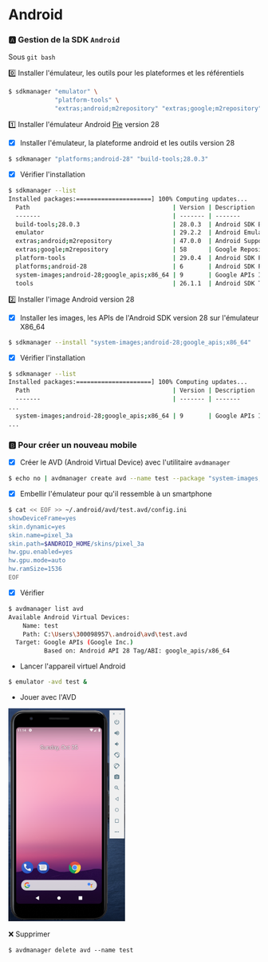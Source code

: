 # Android

### :a: Gestion de la SDK `Android`

Sous `git bash`

:zero: Installer l'émulateur, les outils pour les plateformes et les référentiels

```bash
$ sdkmanager "emulator" \
             "platform-tools" \
             "extras;android;m2repository" "extras;google;m2repository"
```

:one: Installer l'émulateur Android [Pie](https://www.android.com/versions/pie-9-0) version 28

- [x] Installer l'émulateur, la plateforme android et les outils version 28

```bash
$ sdkmanager "platforms;android-28" "build-tools;28.0.3"
```

- [x] Vérifier l'installation

```bash
$ sdkmanager --list
Installed packages:=====================] 100% Computing updates...
  Path                                        | Version | Description                                | Location
  -------                                     | ------- | -------                                    | -------
  build-tools;28.0.3                          | 28.0.3  | Android SDK Build-Tools 28.0.3             | build-tools\28.0.3\
  emulator                                    | 29.2.2  | Android Emulator                           | emulator\
  extras;android;m2repository                 | 47.0.0  | Android Support Repository                 | extras\android\m2repository\
  extras;google;m2repository                  | 58      | Google Repository                          | extras\google\m2repository\
  platform-tools                              | 29.0.4  | Android SDK Platform-Tools                 | platform-tools\
  platforms;android-28                        | 6       | Android SDK Platform 28                    | platforms\android-28\
  system-images;android-28;google_apis;x86_64 | 9       | Google APIs Intel x86 Atom_64 System Image | system-images\android-28\google_apis\x86_64\
  tools                                       | 26.1.1  | Android SDK Tools 26.1.1                   | tools\
```

:two: Installer l'image Android version 28

- [x] Installer les images, les APIs de l'Android SDK version 28 sur l'émulateur X86_64

```bash
$ sdkmanager --install "system-images;android-28;google_apis;x86_64"
```

- [x] Vérifier l'installation

```bash
$ sdkmanager --list
Installed packages:=====================] 100% Computing updates...
  Path                                        | Version | Description                                | Location
  -------                                     | ------- | -------                                    | -------
...
  system-images;android-28;google_apis;x86_64 | 9       | Google APIs Intel x86 Atom_64 System Image | system-images\android-28\google_apis\x86_64\
...
```

### :b: Pour créer un nouveau mobile

- [x] Créer le AVD (Android Virtual Device) avec l'utilitaire `avdmanager`

```bash
$ echo no | avdmanager create avd --name test --package "system-images;android-28;google_apis;x86_64" --device "pixel"
```

- [x] Embellir l'émulateur pour qu'il ressemble à un smartphone

```bash
$ cat << EOF >> ~/.android/avd/test.avd/config.ini
showDeviceFrame=yes
skin.dynamic=yes
skin.name=pixel_3a
skin.path=$ANDROID_HOME/skins/pixel_3a
hw.gpu.enabled=yes
hw.gpu.mode=auto
hw.ramSize=1536
EOF
```

- [x] Vérifier


```bash
$ avdmanager list avd
Available Android Virtual Devices:
    Name: test
    Path: C:\Users\300098957\.android\avd\test.avd
  Target: Google APIs (Google Inc.)
          Based on: Android API 28 Tag/ABI: google_apis/x86_64
```

* Lancer l'appareil virtuel Android

```bash
$ emulator -avd test &
```

* Jouer avec l'AVD

<!--img src="../images/emulator.png" width="197" height="276"></img-->
<img src="../../images/Test_Pixel.png" width="234" height="426"></img>


:x: Supprimer

```
$ avdmanager delete avd --name test
```
